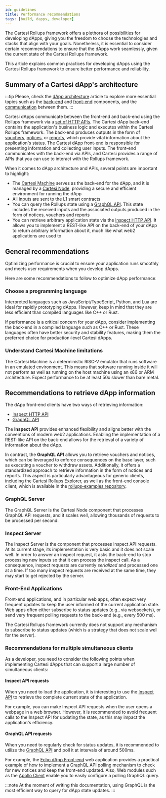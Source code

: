 ```yaml
---
id: guidelines
title: Performance recommendations
tags: [build, dapps, developer]
---
```


The Cartesi Rollups framework offers a plethora of possibilities for developing dApps, giving you the freedom to choose the technologies and stacks that align with your goals. Nonetheless, it is essential to consider certain recommendations to ensure that the dApps work seamlessly, given the current state of the Cartesi Rollups framework.

This article explains common practices for developing dApps using the Cartesi Rollups framework to ensure better performance and reliability.

## Summary of a Cartesi dApp's architecture

:::tip
Please, check the [dApp architecture](../dapp-architecture.md) article to explore more essential topics such as the [back-end](../dapp-architecture.md#back-end) and [front-end](../dapp-architecture.md#front-end) components, and the [communication](../dapp-architecture.md#communication) between them.
:::

Cartesi dApps communicate between the front-end and back-end using the Rollups framework via a [set of HTTP APIs](/api/index.md). The Cartesi dApp back-end contains the application's business logic and executes within the Cartesi Rollups framework. The back-end produces outputs in the form of [vouchers](../components.md#vouchers), [notices](../components.md#notices), or [reports](../components.md#reports), which provide vital information about the application's status. The Cartesi dApp front-end is responsible for presenting information and collecting user inputs. The front-end communicates with the back-end via APIs, and Cartesi provides a range of APIs that you can use to interact with the Rollups framework.

When it comes to dApp architecture and APIs, several points are important to highlight:

- The [Cartesi Machine](/machine/) serves as the back-end for the dApp, and it is managed by a [Cartesi Node](../components.md#cartesi-nodes), providing a secure and efficient environment for running the dApp
- All inputs are sent to the L1 smart contracts
- You can query the Rollups state using a [GraphQL API](../api/graphql/basics.md). This state includes the received inputs and the associated outputs produced in the form of notices, vouchers and reports
- You can retrieve arbitrary application state via the [Inspect HTTP API](../api/inspect/inspect.api.mdx). It allows you to implement a REST-like API on the back-end of your dApp to return arbitrary information about it, much like what web2 applications are used to

## General recommendations

Optimizing performance is crucial to ensure your application runs smoothly and meets user requirements when you develop dApps.

Here are some recommendations to follow to optimize dApp performance:

### Choose a programming language

Interpreted languages such as JavaScript/TypeScript, Python, and Lua are ideal for rapidly prototyping dApps. However, keep in mind that they are less efficient than compiled languages like C++ or Rust.

If performance is a critical concern for your dApp, consider implementing the back-end in a compiled language such as C++ or Rust. These languages often have better security and stability features, making them the preferred choice for production-level Cartesi dApps.

### Understand Cartesi Machine limitations

The Cartesi Machine is a deterministic RISC-V emulator that runs software in an emulated environment. This means that software running inside it will not perform as well as running on the host machine using an x86 or ARM architecture. Expect performance to be at least 50x slower than bare metal.

## Recommendations to retrieve dApp information

The dApp front-end clients have two ways of retrieving information:

- [Inspect HTTP API](../api/inspect/inspect.api.mdx)
- [GraphQL API](../api/graphql/basics.md)

The **Inspect API** provides enhanced flexibility and aligns better with the conventions of modern web2 applications. Enabling the implementation of a REST-like API on the back-end allows for the retrieval of a variety of information about the dApp.

In contrast, the **GraphQL API** allows you to retrieve vouchers and notices, which can be leveraged to enforce consequences on the base layer, such as executing a voucher to withdraw assets. Additionally, it offers a standardized approach to retrieve information in the form of notices and reports. This aspect is particularly advantageous for generic clients, including the Cartesi Rollups Explorer, as well as the front-end console client, which is available in the [rollups-examples repository](https://github.com/cartesi/rollups-examples/tree/main/frontend-console).

### GraphQL Server

The GraphQL Server is the Cartesi Node component that processes GraphQL API requests, and it scales well, allowing thousands of requests to be processed per second.

### Inspect Server

The Inspect Server is the component that processes Inspect API requests. At its current stage, its implementation is very basic and it does not scale well. In order to answer an inspect request, it asks the back-end to stop processing new inputs so that it can process the inspect call. As a consequence, inspect requests are currently _serialized_ and processed one at a time. If too many inspect requests are received at the same time, they may start to get rejected by the server.

### Front-End Applications

Front-end applications, and in particular web apps, often expect very frequent updates to keep the user informed of the current application state. Web apps often either subscribe to status updates (e.g., via websockets), or send very frequent polling requests to the back-end (e.g., every 500 ms).

The Cartesi Rollups framework currently does not support any mechanism to subscribe to status updates (which is a strategy that does not scale well for the server).

### Recommendations for multiple simultaneous clients

As a developer, you need to consider the following points when implementing Cartesi dApps that can support a large number of simultaneous clients:

#### Inspect API requests

When you need to load the application, it is interesting to use the [Inspect API](../api/inspect/inspect.api.mdx) to retrieve the complete current state of the application.

For example, you can make Inspect API requests when the user opens a webpage in a web browser. However, it is recommended to avoid frequent calls to the Inspect API for updating the state, as this may impact the application's efficiency.

#### GraphQL API requests

When you need to regularly check for status updates, it is recommended to utilize the [GraphQL API](../api/graphql/basics.md) and poll it at intervals of around 500ms.

For example, the [Echo dApp Front-end](https://github.com/cartesi/rollups-examples/tree/main/frontend-echo) web application provides a practical example of how to implement a GraphQL API polling mechanism to check for new notices and keep the front-end updated. Also, Web modules such as the [Apollo Client](https://www.apollographql.com/apollo-client) enable you to easily configure a polling GraphQL query.

:::note
At the moment of writing this documentation, using GraphQL is the most efficient way to query for dApp state updates.
:::
